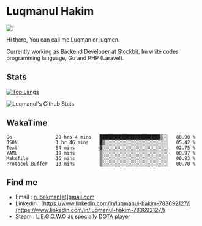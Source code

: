 
# Luqmanul Hakim

![](https://komarev.com/ghpvc/?username=luqman-v1)

Hi there, You can call me Luqman or luqmen.

Currently working as Backend Developer at [Stockbit](https://stockbit.com/), Im write codes programming language, Go and PHP (Laravel).
## Stats

[![Top Langs](https://github-readme-stats.vercel.app/api/top-langs/?username=luqman-v1&layout=compact)](https://github.com/anuraghazra/github-readme-stats)

![Luqmanul's Github Stats](https://github-readme-stats.vercel.app/api?username=luqman-v1&show_icons=true)


## WakaTime 

<!--START_SECTION:waka-->

```text
Go                29 hrs 4 mins   ██████████████████████▒░░   88.90 %
JSON              1 hr 46 mins    █▒░░░░░░░░░░░░░░░░░░░░░░░   05.42 %
Text              54 mins         ▓░░░░░░░░░░░░░░░░░░░░░░░░   02.75 %
YAML              19 mins         ▒░░░░░░░░░░░░░░░░░░░░░░░░   00.97 %
Makefile          16 mins         ▒░░░░░░░░░░░░░░░░░░░░░░░░   00.83 %
Protocol Buffer   13 mins         ▒░░░░░░░░░░░░░░░░░░░░░░░░   00.70 %
```

<!--END_SECTION:waka-->


## Find me 

- Email : [n.loekman[at]gmail.com](mailto:n.loekman@gmail.com)
- Linkedin : [https://www.linkedin.com/in/luqmanul-hakim-783692127/](https://www.linkedin.com/in/luqmanul-hakim-783692127/)
- Steam : [L.E.G.O.W.O](https://steamcommunity.com/id/fuukmans) as specially DOTA player


